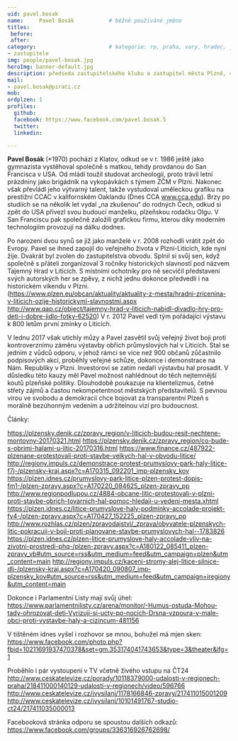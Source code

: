 ```yaml
---
uid: pavel.bosak
name:     Pavel Bosák      		# běžně používáné jméno
titles:
 before: 
 after: 
category:						# kategorie: rp, praha, vary, hradec, jmk, senat
- zastupitele
img: people/pavel-bosak.jpg
heroImg: banner-default.jpg
description: předseda zastupitelského klubu a zastupitel města Plzně, člen místního sdružení Plzeň # kratký popis, max 160 znaků
mail:
- pavel.bosak@pirati.cz
mob:
ordplzen: 1
profiles:
  github: 
  facebook: https://www.facebook.com/pavel.bosak.5
  twitter:
  linkedin: 

---
```

<p>
<strong>Pavel Bosák</strong> (*1970) pochází z Klatov, odkud se v r. 1986 ještě jako gymnazista vystěhoval společně s matkou, tehdy provdanou do San Francisca v USA. Od mládí toužil studovat archeologii, proto trávil letní prázdniny jako brigádník na vykopávkách s týmem ZČM v Plzni. Nakonec však převládl jeho výtvarný talent, takže vystudoval uměleckou grafiku na prestižní CCAC v kalifornském Oaklandu (Dnes CCA <a href="http://www.cca.edu" class="urlextern" title="http://www.cca.edu" rel="nofollow">www.cca.edu</a>). Brzy po studiích se na několik let vydal „na zkušenou“ do rodných Čech, odkud si zpět do USA přivezl svou budoucí manželku, plzeňskou rodačku Olgu. V San Franciscu pak společně založili grafickou firmu, kterou díky moderním technologiím provozují na dálku dodnes. 
</p>

<p>
Po narození dvou synů se již jako manželé v r. 2008 rozhodli vrátit zpět do Evropy. Pavel se ihned zapojil do veřejného života v Plzni-Liticích, kde nyní žije. Dvakrát byl zvolen do zastupitelstva obvodu. Splnil si svůj sen, když společně s přáteli zorganizoval 3 ročníky historických slavností pod názvem Tajemný Hrad v Liticích. S místními ochotníky  pro ně secvičil představení svých autorských her se zpěvy, z nichž jednu dokonce předvedli i na historickém víkendu v Plzni. (<a href="https://www.plzen.eu/obcan/aktuality/aktuality-z-mesta/hradni-zricenina-v-liticich-ozije-historickymi-slavnostmi.aspx" class="urlextern" title="https://www.plzen.eu/obcan/aktuality/aktuality-z-mesta/hradni-zricenina-v-liticich-ozije-historickymi-slavnostmi.aspx" rel="nofollow">https://www.plzen.eu/obcan/aktuality/aktuality-z-mesta/hradni-zricenina-v-liticich-ozije-historickymi-slavnostmi.aspx</a> <a href="http://www.qap.cz/object/tajemny-hrad-v-liticich-nabidl-divadlo-hry-pro-deti-i-dobre-jidlo-fotky-62520" class="urlextern" title="http://www.qap.cz/object/tajemny-hrad-v-liticich-nabidl-divadlo-hry-pro-deti-i-dobre-jidlo-fotky-62520" rel="nofollow">http://www.qap.cz/object/tajemny-hrad-v-liticich-nabidl-divadlo-hry-pro-deti-i-dobre-jidlo-fotky-62520</a>) V r. 2012 Pavel vedl tým pořádající výstavu k 800 letům první zmínky o Liticích.
</p>

<p>
V lednu 2017 však utichly můzy a Pavel zasvětil svůj veřejný život boji proti kontroverznímu záměru výstavby obřích průmyslových hal v Liticích. Stal se jedním z vůdců odporu, v jehož rámci se více než 900 občanů zůčastnilo podpisových akcí, proběhly veřejné schůze, dokonce i demonstrace na Nám. Republiky v Plzni. Investorovi se zatím nedaří výstavbu hal prosadit. V důsledku této kauzy měl Pavel možnost nahlédnout do těch nejtemnější koutů plzeňské politiky. Dlouhodobě poukazuje na klientelizmus, četné střety zájmů a častou nekompetentnost městských představitelů. S pevnou vírou ve svobodu a demokracii chce bojovat za transparentní Plzeň s morálně bezúhonným vedením a udržitelnou vizí pro budoucnost.
</p>

<p>
Články:
</p>

<p>
<a href="https://plzensky.denik.cz/zpravy_region/v-liticich-budou-resit-nechtene-montovny-20170321.html" class="urlextern" title="https://plzensky.denik.cz/zpravy_region/v-liticich-budou-resit-nechtene-montovny-20170321.html" rel="nofollow">https://plzensky.denik.cz/zpravy_region/v-liticich-budou-resit-nechtene-montovny-20170321.html</a>
<a href="https://plzensky.denik.cz/zpravy_region/co-bude-s-obrimi-halami-u-litic-20170316.html" class="urlextern" title="https://plzensky.denik.cz/zpravy_region/co-bude-s-obrimi-halami-u-litic-20170316.html" rel="nofollow">https://plzensky.denik.cz/zpravy_region/co-bude-s-obrimi-halami-u-litic-20170316.html</a>
<a href="https://www.finance.cz/487922-plzenane-protestovali-proti-stavbe-velkych-hal-v-obvodu-litice/" class="urlextern" title="https://www.finance.cz/487922-plzenane-protestovali-proti-stavbe-velkych-hal-v-obvodu-litice/" rel="nofollow">https://www.finance.cz/487922-plzenane-protestovali-proti-stavbe-velkych-hal-v-obvodu-litice/</a>
<a href="http://regiony.impuls.cz/demonstrace-protest-prumyslovy-park-haly-litice-f7j-/plzensky-kraj.aspx?c=A170315_092201_imp-plzensky_kov" class="urlextern" title="http://regiony.impuls.cz/demonstrace-protest-prumyslovy-park-haly-litice-f7j-/plzensky-kraj.aspx?c=A170315_092201_imp-plzensky_kov" rel="nofollow">http://regiony.impuls.cz/demonstrace-protest-prumyslovy-park-haly-litice-f7j-/plzensky-kraj.aspx?c=A170315_092201_imp-plzensky_kov</a>
<a href="https://plzen.idnes.cz/prumyslovy-park-litice-plzen-protest-dopis-fm1-/plzen-zpravy.aspx?c=A170220_084625_plzen-zpravy_pp" class="urlextern" title="https://plzen.idnes.cz/prumyslovy-park-litice-plzen-protest-dopis-fm1-/plzen-zpravy.aspx?c=A170220_084625_plzen-zpravy_pp" rel="nofollow">https://plzen.idnes.cz/prumyslovy-park-litice-plzen-protest-dopis-fm1-/plzen-zpravy.aspx?c=A170220_084625_plzen-zpravy_pp</a>
<a href="http://www.regionpodlupou.cz/4884-obcane-litic-protestovali-v-plzni-proti-stavbe-obrich-tovarnich-hal-pomoc-hledaji-u-vedeni-mesta.xhtml" class="urlextern" title="http://www.regionpodlupou.cz/4884-obcane-litic-protestovali-v-plzni-proti-stavbe-obrich-tovarnich-hal-pomoc-hledaji-u-vedeni-mesta.xhtml" rel="nofollow">http://www.regionpodlupou.cz/4884-obcane-litic-protestovali-v-plzni-proti-stavbe-obrich-tovarnich-hal-pomoc-hledaji-u-vedeni-mesta.xhtml</a>
<a href="https://plzen.idnes.cz/litice-prumyslove-haly-podminky-accolade-projekt-fv4-/plzen-zpravy.aspx?c=A170427_152225_plzen-zpravy_pp" class="urlextern" title="https://plzen.idnes.cz/litice-prumyslove-haly-podminky-accolade-projekt-fv4-/plzen-zpravy.aspx?c=A170427_152225_plzen-zpravy_pp" rel="nofollow">https://plzen.idnes.cz/litice-prumyslove-haly-podminky-accolade-projekt-fv4-/plzen-zpravy.aspx?c=A170427_152225_plzen-zpravy_pp</a>
<a href="http://www.rozhlas.cz/plzen/zpravodajstvi/_zprava/obyvatele-plzenskych-litic-pokracuji-v-boji-proti-planovane-stavbe-prumyslovych-hal--1783826" class="urlextern" title="http://www.rozhlas.cz/plzen/zpravodajstvi/_zprava/obyvatele-plzenskych-litic-pokracuji-v-boji-proti-planovane-stavbe-prumyslovych-hal--1783826" rel="nofollow">http://www.rozhlas.cz/plzen/zpravodajstvi/_zprava/obyvatele-plzenskych-litic-pokracuji-v-boji-proti-planovane-stavbe-prumyslovych-hal--1783826</a>
<a href="https://plzen.idnes.cz/plzen-litice-prumyslove-haly-accolade-vliv-na-zivotni-prostredi-phq-/plzen-zpravy.aspx?c=A180122_085411_plzen-zpravy_vb#utm_source=rss&amp;utm_medium=feed&amp;utm_campaign=plzen&amp;utm_content=main" class="urlextern" title="https://plzen.idnes.cz/plzen-litice-prumyslove-haly-accolade-vliv-na-zivotni-prostredi-phq-/plzen-zpravy.aspx?c=A180122_085411_plzen-zpravy_vb#utm_source=rss&amp;utm_medium=feed&amp;utm_campaign=plzen&amp;utm_content=main" rel="nofollow">https://plzen.idnes.cz/plzen-litice-prumyslove-haly-accolade-vliv-na-zivotni-prostredi-phq-/plzen-zpravy.aspx?c=A180122_085411_plzen-zpravy_vb#utm_source=rss&amp;utm_medium=feed&amp;utm_campaign=plzen&amp;utm_content=main</a>
<a href="http://regiony.impuls.cz/kaceni-stromy-alej-litice-silnice-dli-/plzensky-kraj.aspx?c=A170420_090807_imp-plzensky_kov#utm_source=rss&amp;utm_medium=feed&amp;utm_campaign=iregiony&amp;utm_content=main" class="urlextern" title="http://regiony.impuls.cz/kaceni-stromy-alej-litice-silnice-dli-/plzensky-kraj.aspx?c=A170420_090807_imp-plzensky_kov#utm_source=rss&amp;utm_medium=feed&amp;utm_campaign=iregiony&amp;utm_content=main" rel="nofollow">http://regiony.impuls.cz/kaceni-stromy-alej-litice-silnice-dli-/plzensky-kraj.aspx?c=A170420_090807_imp-plzensky_kov#utm_source=rss&amp;utm_medium=feed&amp;utm_campaign=iregiony&amp;utm_content=main</a>
</p>

<p>
Dokonce i Parlamentní Listy mají svůj úhel: <a href="https://www.parlamentnilisty.cz/arena/monitor/-Humus-ostuda-Mohou-tady-ohrozovat-deti-Vyrizuji-si-ucty-po-nocich-Drsna-vzpoura-v-male-obci-proti-vystavbe-haly-a-cizincum-481156" class="urlextern" title="https://www.parlamentnilisty.cz/arena/monitor/-Humus-ostuda-Mohou-tady-ohrozovat-deti-Vyrizuji-si-ucty-po-nocich-Drsna-vzpoura-v-male-obci-proti-vystavbe-haly-a-cizincum-481156" rel="nofollow">https://www.parlamentnilisty.cz/arena/monitor/-Humus-ostuda-Mohou-tady-ohrozovat-deti-Vyrizuji-si-ucty-po-nocich-Drsna-vzpoura-v-male-obci-proti-vystavbe-haly-a-cizincum-481156</a>
</p>

<p>
V tištěném idnes vyšel i rozhovor se mnou, bohužel má mjen sken: <a href="https://www.facebook.com/photo.php?fbid=10211691937470378&amp;set=gm.353174041743653&amp;type=3&amp;theater&amp;ifg=1" class="urlextern" title="https://www.facebook.com/photo.php?fbid=10211691937470378&amp;set=gm.353174041743653&amp;type=3&amp;theater&amp;ifg=1" rel="nofollow">https://www.facebook.com/photo.php?fbid=10211691937470378&amp;set=gm.353174041743653&amp;type=3&amp;theater&amp;ifg=1</a>
</p>

<p>
Proběhlo i pár vystoupení v TV včetně živého vstupu na ČT24
<a href="http://www.ceskatelevize.cz/porady/10118379000-udalosti-v-regionech-praha/218411000140129-udalosti-v-regionech/video/596766" class="urlextern" title="http://www.ceskatelevize.cz/porady/10118379000-udalosti-v-regionech-praha/218411000140129-udalosti-v-regionech/video/596766" rel="nofollow">http://www.ceskatelevize.cz/porady/10118379000-udalosti-v-regionech-praha/218411000140129-udalosti-v-regionech/video/596766</a>
<a href="http://www.ceskatelevize.cz/ivysilani/1178166846-zpravy/217411015001209" class="urlextern" title="http://www.ceskatelevize.cz/ivysilani/1178166846-zpravy/217411015001209" rel="nofollow">http://www.ceskatelevize.cz/ivysilani/1178166846-zpravy/217411015001209</a>
<a href="http://www.ceskatelevize.cz/ivysilani/10101491767-studio-ct24/217411035000013" class="urlextern" title="http://www.ceskatelevize.cz/ivysilani/10101491767-studio-ct24/217411035000013" rel="nofollow">http://www.ceskatelevize.cz/ivysilani/10101491767-studio-ct24/217411035000013</a>
</p>

<p>
Facebooková stránka odporu se spoustou dalších odkazů: <a href="https://www.facebook.com/groups/336316926762698/" class="urlextern" title="https://www.facebook.com/groups/336316926762698/" rel="nofollow">https://www.facebook.com/groups/336316926762698/</a>
</p>
